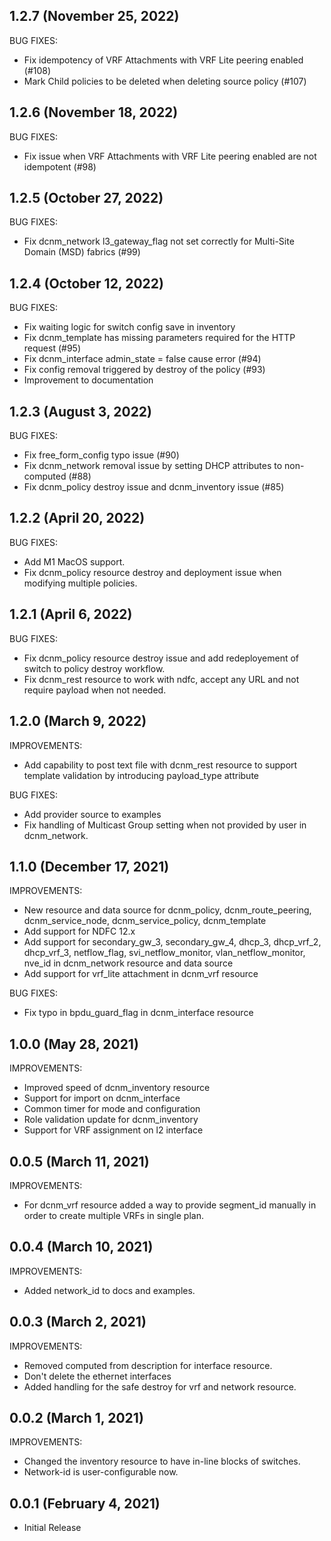 ## 1.2.7 (November 25, 2022)
BUG FIXES:
- Fix idempotency of VRF Attachments with VRF Lite peering enabled (#108)
- Mark Child policies to be deleted when deleting source policy (#107)

## 1.2.6 (November 18, 2022)
BUG FIXES:
- Fix issue when VRF Attachments with VRF Lite peering enabled are not idempotent (#98)

## 1.2.5 (October 27, 2022)
BUG FIXES:
- Fix dcnm_network l3_gateway_flag not set correctly for Multi-Site Domain (MSD) fabrics (#99)

## 1.2.4 (October 12, 2022)
BUG FIXES:
- Fix waiting logic for switch config save in inventory
- Fix dcnm_template has missing parameters required for the HTTP request (#95)
- Fix dcnm_interface admin_state = false cause error (#94)
- Fix config removal triggered by destroy of the policy (#93)
- Improvement to documentation

## 1.2.3 (August 3, 2022)
BUG FIXES:
- Fix free_form_config typo issue (#90)
- Fix dcnm_network removal issue by setting DHCP attributes to non-computed (#88)
- Fix dcnm_policy destroy issue and dcnm_inventory issue (#85)

## 1.2.2 (April 20, 2022)
BUG FIXES:
- Add M1 MacOS support.
- Fix dcnm_policy resource destroy and deployment issue when modifying multiple policies.

## 1.2.1 (April 6, 2022)
BUG FIXES:
- Fix dcnm_policy resource destroy issue and add redeployement of switch to policy destroy workflow.
- Fix dcnm_rest resource to work with ndfc, accept any URL and not require payload when not needed.

## 1.2.0 (March 9, 2022)
IMPROVEMENTS:
- Add capability to post text file with dcnm_rest resource to support template validation by introducing payload_type attribute

BUG FIXES:
- Add provider source to examples
- Fix handling of Multicast Group setting when not provided by user in dcnm_network.

## 1.1.0 (December 17, 2021)
IMPROVEMENTS:
- New resource and data source for dcnm_policy, dcnm_route_peering, dcnm_service_node, dcnm_service_policy, dcnm_template
- Add support for NDFC 12.x
- Add support for secondary_gw_3, secondary_gw_4, dhcp_3, dhcp_vrf_2, dhcp_vrf_3, netflow_flag, svi_netflow_monitor, vlan_netflow_monitor, nve_id in dcnm_network resource and data source
- Add support for vrf_lite attachment in dcnm_vrf resource

BUG FIXES:
- Fix typo in bpdu_guard_flag in dcnm_interface resource

## 1.0.0 (May 28, 2021)

IMPROVEMENTS:
- Improved speed of dcnm_inventory resource
- Support for import on dcnm_interface
- Common timer for mode and configuration
- Role validation update for dcnm_inventory
- Support for VRF assignment on l2 interface

## 0.0.5 (March 11, 2021)

IMPROVEMENTS:
- For dcnm_vrf resource added a way to provide segment_id manually in order to create multiple VRFs in single plan.

## 0.0.4 (March 10, 2021)

IMPROVEMENTS:
- Added network_id to docs and examples.

## 0.0.3 (March 2, 2021)

IMPROVEMENTS:
- Removed computed from description for interface resource.
- Don't delete the ethernet interfaces
- Added handling for the safe destroy for vrf and network resource.

## 0.0.2 (March 1, 2021)

IMPROVEMENTS:
- Changed the inventory resource to have in-line blocks of switches.
- Network-id is user-configurable now.

## 0.0.1 (February 4, 2021)

- Initial Release
